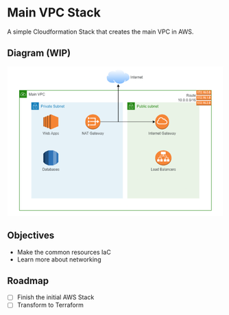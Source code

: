 # Main VPC Stack
A simple Cloudformation Stack that creates the main VPC in AWS.

## Diagram (WIP)
![MainDiagram](./img/main-vpc-diagram.png)

## Objectives
- Make the common resources IaC
- Learn more about networking

## Roadmap
- [ ] Finish the initial AWS Stack
- [ ] Transform to Terraform
